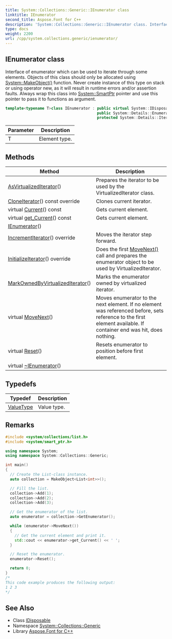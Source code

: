 ```yaml
---
title: System::Collections::Generic::IEnumerator class
linktitle: IEnumerator
second_title: Aspose.Font for C++
description: 'System::Collections::Generic::IEnumerator class. Interface of enumerator which can be used to iterate through some elements. Objects of this class should only be allocated using System::MakeObject() function. Never create instance of this type on stack or using operator new, as it will result in runtime errors and/or assertion faults. Always wrap this class into System::SmartPtr pointer and use this pointer to pass it to functions as argument in C++.'
type: docs
weight: 2200
url: /cpp/system.collections.generic/ienumerator/
---
```

## IEnumerator class


Interface of enumerator which can be used to iterate through some elements. Objects of this class should only be allocated using [System::MakeObject()](../../system/makeobject/) function. Never create instance of this type on stack or using operator new, as it will result in runtime errors and/or assertion faults. Always wrap this class into [System::SmartPtr](../../system/smartptr/) pointer and use this pointer to pass it to functions as argument.

```cpp
template<typename T>class IEnumerator : public virtual System::IDisposable,
                                        public System::Details::EnumeratorBasedIterator<T>,
                                        protected System::Details::IteratorPointerUpdater<T, false>
```


| Parameter | Description |
| --- | --- |
| T | Element type. |
## Methods

| Method | Description |
| --- | --- |
| [AsVirtualizedIterator](./asvirtualizediterator/)() | Prepares the iterator to be used by the VirtualizedIterator class. |
| [CloneIterator](./cloneiterator/)() const override | Clones current iterator. |
| virtual [Current](./current/)() const | Gets current element. |
| virtual [get_Current](./get_current/)() const | Gets current element. |
| [IEnumerator](./ienumerator/)() |  |
| [IncrementIterator](./incrementiterator/)() override | Moves the iterator step forward. |
| [InitializeIterator](./initializeiterator/)() override | Does the first [MoveNext()](./movenext/) call and prepares the enumerator object to be used by VirtualizedIterator. |
| [MarkOwnedByVirtualizedIterator](./markownedbyvirtualizediterator/)() | Marks the enumerator owned by virtualized iterator. |
| virtual [MoveNext](./movenext/)() | Moves enumerator to the next element. If no element was referenced before, sets reference to the first element available. If container end was hit, does nothing. |
| virtual [Reset](./reset/)() | Resets enumerator to position before first element. |
| virtual [~IEnumerator](./~ienumerator/)() |  |
## Typedefs

| Typedef | Description |
| --- | --- |
| [ValueType](./valuetype/) | Value type. |
## Remarks



```cpp
#include <system/collections/list.h>
#include <system/smart_ptr.h>

using namespace System;
using namespace System::Collections::Generic;

int main()
{
  // Create the List-class instance.
  auto collection = MakeObject<List<int>>();

  // Fill the list.
  collection->Add(1);
  collection->Add(2);
  collection->Add(3);

  // Get the enumerator of the list.
  auto enumerator = collection->GetEnumerator();

  while (enumerator->MoveNext())
  {
    // Get the current element and print it.
    std::cout << enumerator->get_Current() << ' ';
  }

  // Reset the enumerator.
  enumerator->Reset();

  return 0;
}
/*
This code example produces the following output:
1 2 3
*/
```

## See Also

* Class [IDisposable](../../system/idisposable/)
* Namespace [System::Collections::Generic](../)
* Library [Aspose.Font for C++](../../)
